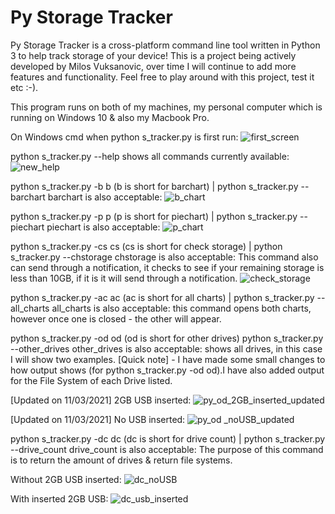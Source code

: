 # Py Storage Tracker
Py Storage Tracker is a cross-platform command line tool written in Python 3 to help track storage of your device! This is a project being actively developed by Milos Vuksanovic, over time I will continue to add more features and functionality. Feel free to play around with this project, test it etc :-).

This program runs on both of my machines, my personal computer which is running on Windows 10 & also my Macbook Pro.

On Windows cmd when python s_tracker.py is first run:
![first_screen](https://user-images.githubusercontent.com/18017763/110236803-f9057c00-7f8b-11eb-8610-1934ba2db3bb.PNG)


python s_tracker.py --help shows all  commands currently available:
![new_help](https://user-images.githubusercontent.com/18017763/110237641-1ee14f80-7f91-11eb-84bf-0b846ba5256e.PNG)


python s_tracker.py -b b (b is short for barchart) | python s_tracker.py --barchart barchart is also acceptable:
![b_chart](https://user-images.githubusercontent.com/18017763/110237016-a0cf7980-7f8d-11eb-9864-caa65cd13f9e.PNG)


python s_tracker.py -p p (p is short for piechart) | python s_tracker.py --piechart piechart is also acceptable:
![p_chart](https://user-images.githubusercontent.com/18017763/110237035-c2c8fc00-7f8d-11eb-8dcd-a0ebb096ea31.PNG)


python s_tracker.py -cs cs (cs is short for check storage) | python s_tracker.py --chstorage chstorage is also acceptable:
This command also can send through a notification, it checks to see if your remaining storage is less than 10GB, if it is it will send through a notification.
![check_storage](https://user-images.githubusercontent.com/18017763/110237105-0d4a7880-7f8e-11eb-8a8d-5dc3bda932e2.PNG)


python s_tracker.py -ac ac (ac is short for all charts) | python s_tracker.py --all_charts all_charts is also acceptable:
this command opens both charts, however once one is closed - the other will appear.


python s_tracker.py -od od (od is short for other drives) python s_tracker.py --other_drives other_drives is also acceptable:
shows all drives, in this case I will show two examples. 
[Quick note] - I have made some small changes to how output shows (for python s_tracker.py -od od).I have also added output for the File System of each Drive listed.

[Updated on 11/03/2021] 2GB USB inserted:
![py_od_2GB_inserted_updated](https://user-images.githubusercontent.com/18017763/110773563-fdde6e80-82b0-11eb-8cd8-b57586d1def6.png)


[Updated on 11/03/2021] No USB inserted: 
![py_od _noUSB_updated](https://user-images.githubusercontent.com/18017763/110769981-e56c5500-82ac-11eb-9ea0-33b3ff6cd0f9.PNG)


python s_tracker.py -dc dc (dc is short for drive count) | python s_tracker.py --drive_count drive_count is also acceptable:
The purpose of this command is to return the amount of drives & return file systems.


Without 2GB USB inserted:
![dc_noUSB](https://user-images.githubusercontent.com/18017763/110237498-8b0f8380-7f90-11eb-9a23-d5d247fe28c9.PNG)


With inserted 2GB USB:
![dc_usb_inserted](https://user-images.githubusercontent.com/18017763/110237500-8c40b080-7f90-11eb-9980-c3516d30ebbb.PNG)









